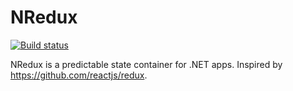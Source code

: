 # NRedux
[![Build status](https://ci.appveyor.com/api/projects/status/04vk5lxghc02dcxn?svg=true)](https://ci.appveyor.com/project/lilasquared/nredux)

NRedux is a predictable state container for .NET apps.  Inspired by https://github.com/reactjs/redux.
